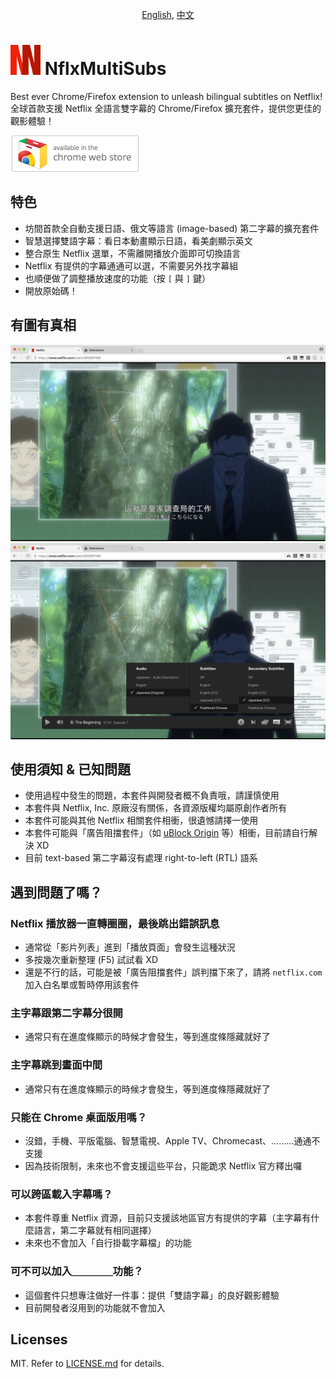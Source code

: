 <p align="center"><a href="README.md">English</a>, <a href="README_cn.md">中文</a></p>


<img src="docs/icon.png?raw=true" height="48"> NflxMultiSubs
============================================================
Best ever Chrome/Firefox extension to unleash bilingual subtitles on Netflix!
全球首款支援 Netflix 全語言雙字幕的 Chrome/Firefox 擴充套件，提供您更佳的觀影體驗！

[![Download on Chrome Web Store](docs/chrome-webstore-badge58.png?raw=true)](https://chrome.google.com/webstore/detail/pjhnilfooknlkdonmjnleaomamfehkli/)



特色
----
- 坊間首款全自動支援日語、俄文等語言 (image-based) 第二字幕的擴充套件
- 智慧選擇雙語字幕：看日本動畫顯示日語，看美劇顯示英文
- 整合原生 Netflix 選單，不需離開播放介面即可切換語言
- Netflix 有提供的字幕通通可以選，不需要另外找字幕組
- 也順便做了調整播放速度的功能（按 `[` 與 `]` 鍵）
- 開放原始碼！



有圖有真相
----------
![中文、日語雙字幕](docs/zh-ja.jpg?raw=true)
![整合原生語言選單](docs/popup-menu.jpg?raw=true)



使用須知 & 已知問題
-------------------
- 使用過程中發生的問題，本套件與開發者概不負責哦，請謹慎使用
- 本套件與 Netflix, Inc. 原廠沒有關係，各資源版權均屬原創作者所有
- 本套件可能與其他 Netflix 相關套件相衝，很遺憾請擇一使用
- 本套件可能與「廣告阻擋套件」（如 [uBlock Origin](https://chrome.google.com/webstore/detail/ublock-origin/cjpalhdlnbpafiamejdnhcphjbkeiagm) 等）相衝，目前請自行解決 XD
- 目前 text-based 第二字幕沒有處理 right-to-left (RTL) 語系



遇到問題了嗎？
--------------
### Netflix 播放器一直轉圈圈，最後跳出錯誤訊息
- 通常從「影片列表」進到「播放頁面」會發生這種狀況
- 多按幾次重新整理 (F5) 試試看 XD
- 還是不行的話，可能是被「廣告阻擋套件」誤判擋下來了，請將 `netflix.com` 加入白名單或暫時停用該套件

### 主字幕跟第二字幕分很開
- 通常只有在進度條顯示的時候才會發生，等到進度條隱藏就好了

### 主字幕跳到畫面中間
- 通常只有在進度條顯示的時候才會發生，等到進度條隱藏就好了

### 只能在 Chrome 桌面版用嗎？
- 沒錯，手機、平版電腦、智慧電視、Apple TV、Chromecast、………通通不支援
- 因為技術限制，未來也不會支援這些平台，只能跪求 Netflix 官方釋出囉

### 可以跨區載入字幕嗎？
- 本套件尊重 Netflix 資源，目前只支援該地區官方有提供的字幕（主字幕有什麼語言，第二字幕就有相同選擇）
- 未來也不會加入「自行掛載字幕檔」的功能

### 可不可以加入＿＿＿＿功能？
- 這個套件只想專注做好一件事：提供「雙語字幕」的良好觀影體驗
- 目前開發者沒用到的功能就不會加入



Licenses
--------
MIT. Refer to [LICENSE.md](LICENSE.md) for details.
